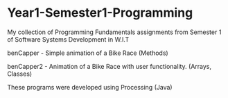 # Year1-Semester1-Programming
My collection of Programming Fundamentals assignments from Semester 1 of Software Systems Development in W.I.T

benCapper - Simple animation of a Bike Race (Methods)

benCapper2 - Animation of a Bike Race with user functionality. (Arrays, Classes)

These programs were developed using Processing (Java)
